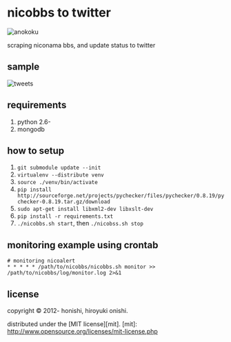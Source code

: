 nicobbs to twitter
=============
![anokoku](https://dl.dropboxusercontent.com/u/444711/github.com/honishi/nicobbs/ankoku.jpeg)

scraping niconama bbs, and update status to twitter

sample
-------------
![tweets](https://dl.dropboxusercontent.com/u/444711/github.com/honishi/nicobbs/tweets.png)

requirements
-------------
1. python 2.6-
2. mongodb

how to setup
-------------
1. `git submodule update --init`
2. `virtualenv --distribute venv`
3. `source ./venv/bin/activate`
4. `pip install http://sourceforge.net/projects/pychecker/files/pychecker/0.8.19/pychecker-0.8.19.tar.gz/download`
5. `sudo apt-get install libxml2-dev libxslt-dev`
6. `pip install -r requirements.txt`
7. `./nicobbs.sh start`, then `./nicobss.sh stop`

monitoring example using crontab
-------------
	# monitoring nicoalert
	* * * * * /path/to/nicobbs/nicobbs.sh monitor >> /path/to/nicobbs/log/monitor.log 2>&1

license
-------------
copyright &copy; 2012- honishi, hiroyuki onishi.

distributed under the [MIT license][mit].
[mit]: http://www.opensource.org/licenses/mit-license.php
